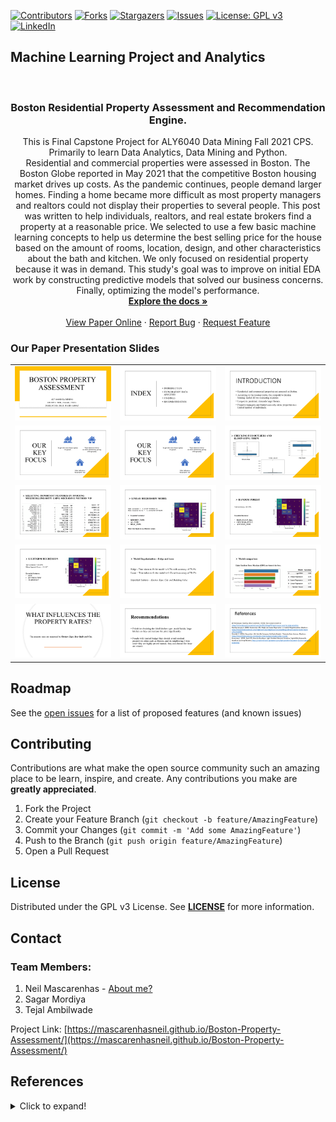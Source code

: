 <!-- PROJECT SHIELDS -->
<!--
*** I'm using markdown "reference style" links for readability.
*** Reference links are enclosed in brackets [ ] instead of parentheses ( ).
*** See the bottom of this document for the declaration of the reference variables
*** for contributors-url, forks-url, etc. This is an optional, concise syntax you may use.
*** https://www.markdownguide.org/basic-syntax/#reference-style-links
-->

[![Contributors][contributors-shield]][contributors-url]
[![Forks][forks-shield]][forks-url]
[![Stargazers][stars-shield]][stars-url]
[![Issues][issues-shield]][issues-url]
[![License: GPL v3](https://img.shields.io/badge/License-GPLv3-blue.svg)][license-url]
[![LinkedIn][linkedin-shield]][linkedin-url]


## Machine Learning Project and Analytics
<!-- PROJECT LOGO -->
<br />
<p align="center">

  <h3 align="center">Boston Residential Property Assessment and Recommendation Engine.</h3>

  <p align="center">
    This is Final Capstone Project for ALY6040 Data Mining Fall 2021 CPS. <br> Primarily to learn Data Analytics, Data Mining and Python.
    <br />Residential and commercial properties were assessed in Boston. The Boston Globe reported in May 2021 that the competitive Boston housing market drives up costs. As the pandemic continues, people demand larger homes. Finding a home became more difficult as most property managers and realtors could not display their properties to several people. This post was written to help individuals, realtors, and real estate brokers find a property at a reasonable price. We selected to use a few basic machine learning concepts to help us determine the best selling price for the house based on the amount of rooms, location, design, and other characteristics about the bath and kitchen. We only focused on residential property because it was in demand. This study's goal was to improve on initial EDA work by constructing predictive models that solved our business concerns. Finally, optimizing the model's performance.
    <br />
    <a href="https://github.com/mascarenhasneil/Boston-Property-Assessment/blob/main/Readme.md"><strong>Explore the docs »</strong></a>
    <br />
    <br />
    <a href="https://mascarenhasneil.github.io/Boston-Property-Assessment/">View Paper Online</a>
    ·
    <a href="https://github.com/mascarenhasneil/Boston-Property-Assessment/issues">Report Bug</a>
    ·
    <a href="https://github.com/mascarenhasneil/Boston-Property-Assessment/issues">Request Feature</a>
  </p>
</p>

### Our Paper Presentation Slides

||||
|-|-|-|
| ![Slide 1](Presentation%20Slides/Slide1.PNG?raw=true "Slide 1")|![Slide 2](Presentation%20Slides/Slide2.PNG?raw=true "Slide 2")|![Slide 3](Presentation%20Slides/Slide3.PNG?raw=true "Slide 3")|
| ![Slide 4](Presentation%20Slides/Slide4.PNG?raw=true "Slide 4")|![Slide 5](Presentation%20Slides/Slide4.PNG?raw=true "Slide 5")|![Slide 6](Presentation%20Slides/Slide6.PNG?raw=true "Slide 6")|
| ![Slide 7](Presentation%20Slides/Slide7.PNG?raw=true "Slide 7")|![Slide 8](Presentation%20Slides/Slide8.PNG?raw=true "Slide 8")|![Slide 9](Presentation%20Slides/Slide9.PNG?raw=true "Slide 9")|
| ![Slide 10](Presentation%20Slides/Slide10.PNG?raw=true "Slide 10")|![Slide 11](Presentation%20Slides/Slide11.PNG?raw=true "Slide 11")|![Slide 12](Presentation%20Slides/Slide12.PNG?raw=true "Slide 12")|
| ![Slide 13](Presentation%20Slides/Slide13.PNG?raw=true "Slide 13")|![Slide 14](Presentation%20Slides/Slide14.PNG?raw=true "Slide 14")|![Slide 15](Presentation%20Slides/Slide15.PNG?raw=true "Slide 15")|


<!-- ROADMAP -->
## Roadmap

See the [open issues](https://github.com/mascarenhasneil/Boston-Property-Assessment/issues) for a list of proposed features (and known issues)



<!-- CONTRIBUTING -->
## Contributing

Contributions are what make the open source community such an amazing place to be learn, inspire, and create. Any contributions you make are **greatly appreciated**.

1. Fork the Project
2. Create your Feature Branch (`git checkout -b feature/AmazingFeature`)
3. Commit your Changes (`git commit -m 'Add some AmazingFeature'`)
4. Push to the Branch (`git push origin feature/AmazingFeature`)
5. Open a Pull Request



<!-- LICENSE -->
## License

Distributed under the GPL v3 License. See **[LICENSE](https://github.com/mascarenhasneil/Boston-Property-Assessment/blob/main/LICENSE)** for more information.



<!-- CONTACT -->
## Contact

### Team Members:  
1. Neil Mascarenhas - [About me?](https://about.me/neilmascarenhas)
1. Sagar Mordiya
1. Tejal Ambilwade


Project Link: [https://mascarenhasneil.github.io/Boston-Property-Assessment/](https://mascarenhasneil.github.io/Boston-Property-Assessment/)


## References
<details>
  <summary>Click to expand!</summary>
  
  
  1. *40 Techniques Used by Data Scientists. (2020). Data Science Central.*
https://www.datasciencecentral.com/profiles/blogs/40-techniques-used-by-data-scientists
  1. Bhattacharyya, S. (2020, September 28). *Ridge and Lasso Regression: L1 and L2* Regularization. Medium. https://towardsdatascience.com/ridge-and-lasso-regression-acomplete-guide-with-python-scikit-learn-e20e34bcbf0b
  1. Brendel, C. (2021, December 14). *Quickly Compare Multiple Models - Towards Data Science.* Medium. https://towardsdatascience.com/quickly-test-multiple-models-a98477476f0
  1. Brownlee, J. (2021, April 27). *How to Develop a Light Gradient Boosted Machine (LightGBM)* Ensemble. Machine Learning Mastery. https://machinelearningmastery.com/lightgradient-boosted-machine-lightgbm-ensemble/
  1. *ConvergenceWarning: lbfgs failed to converge (status=1): STOP: TOTAL NO. of ITERATIONS*
   REACHED LIMIT. (2020, June 30). Stack Overflow. Retrieved December 5, 2021, from https://stackoverflow.com/questions/62658215/convergencewarning-lbfgs-failed-toconverge-status-1-stop-total-no-of-iter
  1. Duca, A. L. (2021, October 24). *Data Preprocessing with Python Pandas — Part 5 Binning.* Medium. https://towardsdatascience.com/data-preprocessing-with-python-pandas-part-5-binning-c5bd5fd1b950
  1. *How can I determine the optimal binning system for a continuous variable in Python?* (2020, December 8). Cross Validated. Retrieved December 5, 2021, from https://stats.stackexchange.com/questions/499941/how-can-i-determine-the-optimalbinning-system-for-a-continuous-variable-in-pyth
  1. Malik, U. (2021, December 1). *Principal Component Analysis (PCA) in Python with ScikitLearn.* Stack Abuse. Retrieved December 3, 2021, from https://stackabuse.com/implementing-pca-in-python-with-scikit-learn/
  1. Miller, T. W. (2021). *Modeling Techniques In Predictive Analytics With Python And R: A Guide To Data Science* (1st ed.) [E-book]. Pearson Education.
  1. N. (2021, October 29). *Key data science modeling techniques used in data evaluation and analysis.* Selerity. https://seleritysas.com/blog/2021/01/22/key-data-science-modelingtechniques-used-in-data-evaluation-and-analysis/
  1. *sklearn.feature_selection.SequentialFeatureSelector.* (2010). Scikit-Learn. Retrieved December 4, 2021, from https://scikitlearn.org/stable/modules/generated/sklearn.feature_selection.SequentialFeatureSelector.html
  1. *sklearn.linear_model.LogisticRegression.* (n.d.). Scikit-Learn. Retrieved December 4, 2021, from https://scikitlearn.org/stable/modules/generated/sklearn.linear_model.LogisticRegression.html
  1. statsmodels Principal Component Analysis — statsmodels. (n.d.). StatsModel. Retrieved December 4, 2021, from https://www.statsmodels.org/dev/examples/notebooks/generated/pca_fertility_factors.html
  1. *What is the difference between pandas.qcut and pandas.cut?* (2015, May 13). Stack Overflow. Retrieved December 5, 2021, from https://stackoverflow.com/questions/30211923/whatis-the-difference-between-pandas-qcut-and-pandas-cut
  1. Wijaya, C. Y. (2021, October 12). *5 Feature Selection Method from Scikit-Learn you should know.* Medium. Retrieved December 5, 2021, from https://towardsdatascience.com/5-feature-selection-method-from-scikit-learn-you-should-know-ed4d116e4172

  
</details>



<!-- MARKDOWN LINKS & IMAGES -->
<!-- https://www.markdownguide.org/basic-syntax/#reference-style-links 
https://github.com/mascarenhasneil/Boston-Property-Assessment
-->
[contributors-shield]: https://img.shields.io/github/contributors/mascarenhasneil/Boston-Property-Assessment.svg?style=flat-square
[contributors-url]: https://github.com/mascarenhasneil/Boston-Property-Assessment/graphs/contributors
[forks-shield]: https://img.shields.io/github/forks/mascarenhasneil/Boston-Property-Assessment.svg?style=flat-square
[forks-url]: https://github.com/mascarenhasneil/Boston-Property-Assessment/network/members
[stars-shield]: https://img.shields.io/github/stars/mascarenhasneil/Boston-Property-Assessment.svg?style=flat-square
[stars-url]: https://github.com/mascarenhasneil/Boston-Property-Assessment/stargazers
[issues-shield]: https://img.shields.io/github/issues/mascarenhasneil/Boston-Property-Assessment.svg?style=flat-square
[issues-url]: https://github.com/mascarenhasneil/Boston-Property-Assessment/issues
[license-shield]: https://img.shields.io/github/license/mascarenhasneil/Boston-Property-Assessment.svg?style=flat-square
[license-url]: https://github.com/mascarenhasneil/Boston-Property-Assessment/blob/main/LICENSE
[linkedin-shield]: https://img.shields.io/badge/-LinkedIn-black.svg?style=flat-square&logo=linkedin&colorB=555
[linkedin-url]: https://linkedin.com/in/mascarenhasneil
